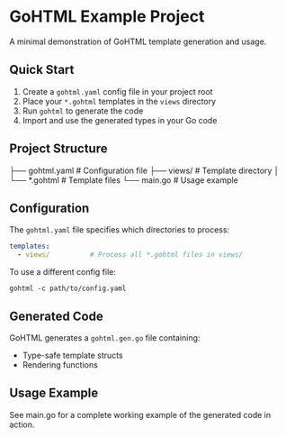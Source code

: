 # GoHTML Example Project

A minimal demonstration of GoHTML template generation and usage.

## Quick Start

1. Create a `gohtml.yaml` config file in your project root
2. Place your `*.gohtml` templates in the `views` directory
3. Run `gohtml` to generate the code
4. Import and use the generated types in your Go code

## Project Structure
├── gohtml.yaml     # Configuration file
├── views/          # Template directory
│   └── *.gohtml    # Template files
└── main.go         # Usage example


## Configuration

The `gohtml.yaml` file specifies which directories to process:

```yaml
templates:
  - views/          # Process all *.gohtml files in views/
```

To use a different config file:
```shell
gohtml -c path/to/config.yaml
```

## Generated Code
GoHTML generates a `gohtml.gen.go` file containing:

- Type-safe template structs
- Rendering functions


## Usage Example
See main.go for a complete working example of the generated code in action.